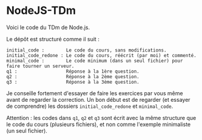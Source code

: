 # NodeJS-TDm

Voici le code du TDm de Node.js.

Le dépôt est structuré comme il suit :

```
initial_code :        Le code du cours, sans modifications.
initial_code_redone : Le code du cours, réécrit (par moi) et commenté.
minimal_code :        Le code minimum (dans un seul fichier) pour faire tourner un serveur.
q1 :                  Réponse à la 1ère question.
q2 :                  Réponse à la 2ème question.
q3 :                  Réponse à la 3ème question.
```

Je conseille fortement d'essayer de faire les exercices par vous même avant de regarder la correction. Un bon début est de regarder (et essayer de comprendre) les dossiers `initial_code_redone` et `minimal_code`.

Attention : les codes dans `q1`, `q2` et `q3` sont écrit avec la même structure que le code du cours (plusieurs fichiers), et non comme l'exemple minimaliste (un seul fichier).
